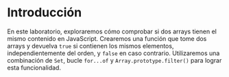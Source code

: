 # Introducción

En este laboratorio, exploraremos cómo comprobar si dos arrays tienen el mismo contenido en JavaScript. Crearemos una función que tome dos arrays y devuelva `true` si contienen los mismos elementos, independientemente del orden, y `false` en caso contrario. Utilizaremos una combinación de `Set`, bucle `for...of` y `Array.prototype.filter()` para lograr esta funcionalidad.
